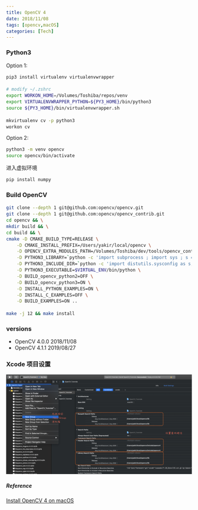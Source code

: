 ```yaml
---
title: OpenCV 4
date: 2018/11/08
tags: [opencv,macOS]
categories: [Tech]
---
```



### Python3 

Option 1:
```bash
pip3 install virtualenv virtualenvwrapper

# modify ~/.zshrc
export WORKON_HOME=/Volumes/Toshiba/repos/venv
export VIRTUALENVWRAPPER_PYTHON=${PY3_HOME}/bin/python3
source ${PY3_HOME}/bin/virtualenvwrapper.sh

mkvirtualenv cv -p python3
workon cv
```

Option 2:
```bash
python3 -m venv opencv
source opencv/bin/activate
```

进入虚拟环境
```bash
pip install numpy
```

### Build OpenCV
```bash
git clone --depth 1 git@github.com:opencv/opencv.git
git clone --depth 1 git@github.com:opencv/opencv_contrib.git
cd opencv && \
mkdir build && \
cd build && \
cmake -D CMAKE_BUILD_TYPE=RELEASE \
    -D CMAKE_INSTALL_PREFIX=/Users/yakir/local/opencv \
    -D OPENCV_EXTRA_MODULES_PATH=/Volumes/Toshiba/dev/tools/opencv_contrib/modules \
    -D PYTHON3_LIBRARY=`python -c 'import subprocess ; import sys ; s = subprocess.check_output("python-config --configdir", shell=True).decode("utf-8").strip() ; (M, m) = sys.version_info[:2] ; print("{}/libpython{}.{}.dylib".format(s, M, m))'` \
    -D PYTHON3_INCLUDE_DIR=`python -c 'import distutils.sysconfig as s; print(s.get_python_inc())'` \
    -D PYTHON3_EXECUTABLE=$VIRTUAL_ENV/bin/python \
    -D BUILD_opencv_python2=OFF \
    -D BUILD_opencv_python3=ON \
    -D INSTALL_PYTHON_EXAMPLES=ON \
    -D INSTALL_C_EXAMPLES=OFF \
    -D BUILD_EXAMPLES=ON ..

make -j 12 && make install
```

### versions
+ OpenCV 4.0.0 2018/11/08
+ OpenCV 4.1.1 2019/08/27


### Xcode 项目设置

![xcode-opencv项目](/imgs/opencv-xcode.png)


##### Reference

[Install OpenCV 4 on macOS](https://www.pyimagesearch.com/2018/08/17/install-opencv-4-on-macos/)
